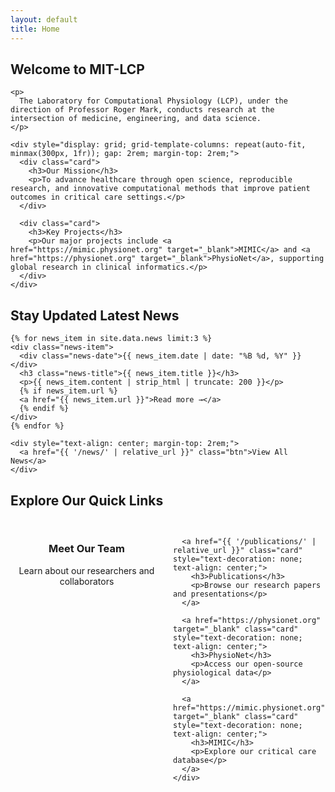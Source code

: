 ```yaml
---
layout: default
title: Home
---
```


<!-- Main Content -->
<div class="container">
  <!-- Welcome Section -->
  <section class="content-section">
    <h2 class="section-title">
      <span class="title-line-1">Welcome to</span>
      <span class="title-line-2">MIT-LCP</span>
    </h2>
    
    <p>
      The Laboratory for Computational Physiology (LCP), under the direction of Professor Roger Mark, conducts research at the intersection of medicine, engineering, and data science.
    </p>
    
    <div style="display: grid; grid-template-columns: repeat(auto-fit, minmax(300px, 1fr)); gap: 2rem; margin-top: 2rem;">
      <div class="card">
        <h3>Our Mission</h3>
        <p>To advance healthcare through open science, reproducible research, and innovative computational methods that improve patient outcomes in critical care settings.</p>
      </div>
      
      <div class="card">
        <h3>Key Projects</h3>
        <p>Our major projects include <a href="https://mimic.physionet.org" target="_blank">MIMIC</a> and <a href="https://physionet.org" target="_blank">PhysioNet</a>, supporting global research in clinical informatics.</p>
      </div>
    </div>
  </section>

  <!-- Latest News Section -->
  <section class="content-section">
    <h2 class="section-title">
      <span class="title-line-1">Stay Updated</span>
      <span class="title-line-2">Latest News</span>
    </h2>
    
    {% for news_item in site.data.news limit:3 %}
    <div class="news-item">
      <div class="news-date">{{ news_item.date | date: "%B %d, %Y" }}</div>
      <h3 class="news-title">{{ news_item.title }}</h3>
      <p>{{ news_item.content | strip_html | truncate: 200 }}</p>
      {% if news_item.url %}
      <a href="{{ news_item.url }}">Read more →</a>
      {% endif %}
    </div>
    {% endfor %}
    
    <div style="text-align: center; margin-top: 2rem;">
      <a href="{{ '/news/' | relative_url }}" class="btn">View All News</a>
    </div>
  </section>

  <!-- Quick Links -->
  <section class="content-section">
    <h2 class="section-title">
      <span class="title-line-1">Explore Our</span>
      <span class="title-line-2">Quick Links</span>
    </h2>
    <div style="display: grid; grid-template-columns: repeat(auto-fit, minmax(200px, 1fr)); gap: 1rem; margin-top: 2rem;">
      <a href="{{ '/people/' | relative_url }}" class="card" style="text-decoration: none; text-align: center;">
        <h3>Meet Our Team</h3>
        <p>Learn about our researchers and collaborators</p>
      </a>
      
      <a href="{{ '/publications/' | relative_url }}" class="card" style="text-decoration: none; text-align: center;">
        <h3>Publications</h3>
        <p>Browse our research papers and presentations</p>
      </a>
      
      <a href="https://physionet.org" target="_blank" class="card" style="text-decoration: none; text-align: center;">
        <h3>PhysioNet</h3>
        <p>Access our open-source physiological data</p>
      </a>
      
      <a href="https://mimic.physionet.org" target="_blank" class="card" style="text-decoration: none; text-align: center;">
        <h3>MIMIC</h3>
        <p>Explore our critical care database</p>
      </a>
    </div>
  </section>
</div>
